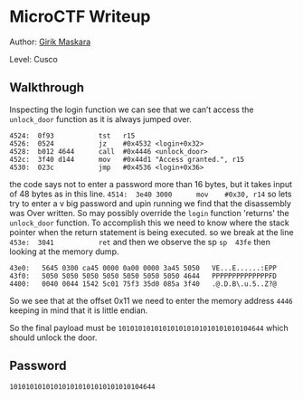 # MicroCTF Writeup


Author: [Girik Maskara](https://github.com/girik5502) 

Level: Cusco

## Walkthrough
Inspecting the login function we can see that we can’t access the `unlock_door` function as it is always jumped over.

```
4524:  0f93           tst	r15
4526:  0524           jz	#0x4532 <login+0x32>
4528:  b012 4644      call	#0x4446 <unlock_door>
452c:  3f40 d144      mov	#0x44d1 "Access granted.", r15
4530:  023c           jmp	#0x4536 <login+0x36>
```
the code says not to enter a password more than 16 bytes, but it takes input of 48 bytes
as in this line.
```4514:  3e40 3000      mov	#0x30, r14```
so lets try to enter a v big password and upin running we find that the disassembly was 
Over written.
So may possibly override the `login` function 'returns' the `unlock_door` function.
To accomplish this we need to know where the stack pointer when the return statement is being executed.
so we break at the line `453e:  3041           ret` 
and then we observe the sp 
`sp  43fe`
then looking at the memory dump.
```
43e0:   5645 0300 ca45 0000 0a00 0000 3a45 5050   VE...E......:EPP
43f0:   5050 5050 5050 5050 5050 5050 5050 4644   PPPPPPPPPPPPPPFD
4400:   0040 0044 1542 5c01 75f3 35d0 085a 3f40   .@.D.B\.u.5..Z?@
```
So we see that at the offset 0x11 we need to enter the memory address `4446` keeping in mind that it is little endian.

So the final payload must be `101010101010101010101010101010104644` which should unlock the door.

## Password
`101010101010101010101010101010104644`


